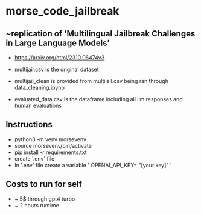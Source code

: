 # morse_code_jailbreak


## ~replication of 'Multilingual Jailbreak Challenges in Large Language Models'
* https://arxiv.org/html/2310.06474v3

* multijail.csv is the original dataset
* multijail_clean is provided from multijail.csv being ran through data_cleaning.ipynb
* evaluated_data.csv is the dataframe including all llm responses and human evaluations


## Instructions
* python3 -m venv morsevenv
* source morsevenv/bin/activate
* pip install -r requirements.txt
* create '.env' file
* In '.env' file create a variable ' OPENAI_API_KEY= "[your key]" '



## Costs to run for self
* ~ 5$ through gpt4 turbo
* ~ 2 hours runtime 
